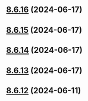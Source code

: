 ## [8.6.16](https://github.com/msobiecki/eslint-config/compare/v8.6.15...v8.6.16) (2024-06-17)



## [8.6.15](https://github.com/msobiecki/eslint-config/compare/v8.6.14...v8.6.15) (2024-06-17)



## [8.6.14](https://github.com/msobiecki/eslint-config/compare/v8.6.13...v8.6.14) (2024-06-17)



## [8.6.13](https://github.com/msobiecki/eslint-config/compare/v8.6.12...v8.6.13) (2024-06-17)



## [8.6.12](https://github.com/msobiecki/eslint-config/compare/v8.6.11...v8.6.12) (2024-06-11)



